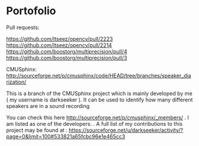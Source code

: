 Portofolio
==========

Pull requests:

https://github.com/Itseez/opencv/pull/2223
https://github.com/Itseez/opencv/pull/2214
https://github.com/boostorg/multiprecision/pull/4
https://github.com/boostorg/multiprecision/pull/3

CMUSphinx:
http://sourceforge.net/p/cmusphinx/code/HEAD/tree/branches/speaker_diarization/

This is a branch of the CMUSphinx project which is mainly developed by me ( my username is darkseeker ).
It can be used to identify how many different speakers are in a sound recording

You can check this here http://sourceforge.net/p/cmusphinx/_members/ . I am listed as one of the developers.  .
A full list of my contributions to this project may be found at :
https://sourceforge.net/u/darkseeker/activity/?page=0&limit=100#533821a65fcbc96e1e465cc3



